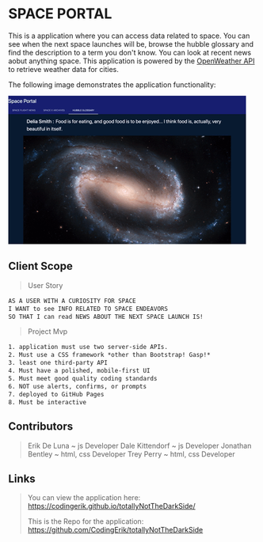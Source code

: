 # SPACE PORTAL

This is a application where you can access data related to space. You can see when the next space launches will be, browse the hubble glossary and find the description to a term you don't know.
You can look at recent news aobut anything space. This application is powered by the [OpenWeather API](https://openweathermap.org/api) to retrieve weather data for cities.

The following image demonstrates the application functionality:

![demo](./assets/demo/spacePortalDemo.gif)

## Client Scope

>User Story

```
AS A USER WITH A CURIOSITY FOR SPACE
I WANT to see INFO RELATED TO SPACE ENDEAVORS  
SO THAT I can read NEWS ABOUT THE NEXT SPACE LAUNCH IS! 
```

> Project Mvp

```
1. application must use two server-side APIs.
2. Must use a CSS framework *other than Bootstrap! Gasp!* 
3. least one third-party API 
4. Must have a polished, mobile-first UI 
5. Must meet good quality coding standards 
6. NOT use alerts, confirms, or prompts 
7. deployed to GitHub Pages
8. Must be interactive 
```


## Contributors

> Erik De Luna ~ js Developer 
> Dale Kittendorf ~ js Developer
> Jonathan Bentley ~ html, css Developer
> Trey Perry ~ html, css Developer

## Links

> You can view the application here: https://codingerik.github.io/totallyNotTheDarkSide/
>
> This is the Repo for the application: https://github.com/CodingErik/totallyNotTheDarkSide
